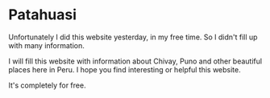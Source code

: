 # Patahuasi

Unfortunately I did this website yesterday, in my free time.
So I didn't fill up with many information.

I will fill this website with information about Chivay, Puno and other beautiful places here in Peru.
I hope you find interesting or helpful this website.

It's completely for free.